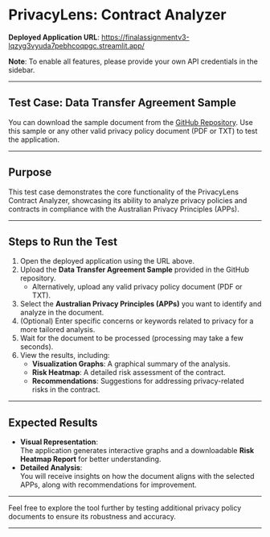 # PrivacyLens: Contract Analyzer  

**Deployed Application URL**: https://finalassignmentv3-lqzyg3vyuda7pebhcoqpgc.streamlit.app/

**Note**: To enable all features, please provide your own API credentials in the sidebar.  

---

## **Test Case: Data Transfer Agreement Sample**  
You can download the sample document from the [GitHub Repository](#). Use this sample or any other valid privacy policy document (PDF or TXT) to test the application.  

---

## **Purpose**  
This test case demonstrates the core functionality of the PrivacyLens Contract Analyzer, showcasing its ability to analyze privacy policies and contracts in compliance with the Australian Privacy Principles (APPs).  

---

## **Steps to Run the Test**  

1. Open the deployed application using the URL above.  
2. Upload the **Data Transfer Agreement Sample** provided in the GitHub repository.  
   - Alternatively, upload any valid privacy policy document (PDF or TXT).  
3. Select the **Australian Privacy Principles (APPs)** you want to identify and analyze in the document.  
4. (Optional) Enter specific concerns or keywords related to privacy for a more tailored analysis.  
5. Wait for the document to be processed (processing may take a few seconds).  
6. View the results, including:  
   - **Visualization Graphs**: A graphical summary of the analysis.  
   - **Risk Heatmap**: A detailed risk assessment of the contract.  
   - **Recommendations**: Suggestions for addressing privacy-related risks in the contract.  

---

## **Expected Results**  

- **Visual Representation**:  
   The application generates interactive graphs and a downloadable **Risk Heatmap Report** for better understanding.  
- **Detailed Analysis**:  
   You will receive insights on how the document aligns with the selected APPs, along with recommendations for improvement.  

---

Feel free to explore the tool further by testing additional privacy policy documents to ensure its robustness and accuracy.  

---
